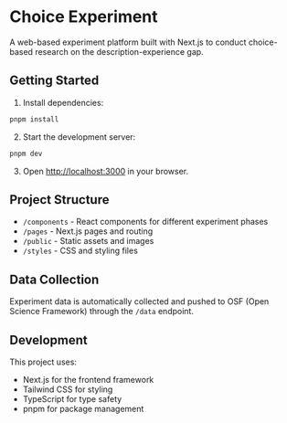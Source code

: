 # Choice Experiment

A web-based experiment platform built with Next.js to conduct choice-based research on the description-experience gap.

## Getting Started
1. Install dependencies:
```bash
pnpm install
```

2. Start the development server:
```bash
pnpm dev
```

3. Open [http://localhost:3000](http://localhost:3000) in your browser.

## Project Structure
- `/components` - React components for different experiment phases
- `/pages` - Next.js pages and routing
- `/public` - Static assets and images
- `/styles` - CSS and styling files

## Data Collection
Experiment data is automatically collected and pushed to OSF (Open Science Framework) through the `/data` endpoint.

## Development
This project uses:
- Next.js for the frontend framework
- Tailwind CSS for styling
- TypeScript for type safety
- pnpm for package management